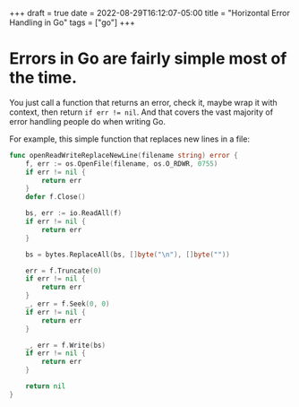 +++ 
draft = true
date = 2022-08-29T16:12:07-05:00
title = "Horizontal Error Handling in Go"
tags = ["go"]
+++

# Errors in Go are fairly simple most of the time.
You just call a function that returns an error, check it, maybe wrap it with context, then return ```if err != nil```. And that covers the vast majority of error handling people do when writing Go. 

For example, this simple function that replaces new lines in a file:

```go
func openReadWriteReplaceNewLine(filename string) error {
	f, err := os.OpenFile(filename, os.O_RDWR, 0755)
	if err != nil {
		return err
	}
	defer f.Close()

	bs, err := io.ReadAll(f)
	if err != nil {
		return err
	}

	bs = bytes.ReplaceAll(bs, []byte("\n"), []byte(""))

	err = f.Truncate(0)
	if err != nil {
		return err
	}
	_, err = f.Seek(0, 0)
	if err != nil {
		return err
	}

	_, err = f.Write(bs)
	if err != nil {
		return err
	}

	return nil
}
```
